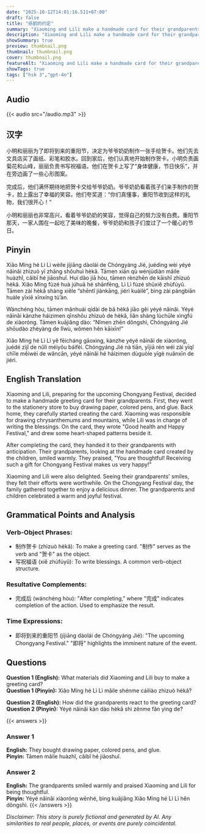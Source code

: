 ```yaml
---
date: "2025-10-12T14:01:16.511+07:00"
draft: false
title: "纸鹤的约定"
summary: "Xiaoming and Lili make a handmade card for their grandparents for the Chongyang Festival, bringing them joy and strengthening their family bond."
description: "Xiaoming and Lili make a handmade card for their grandparents for the Chongyang Festival, bringing them joy and strengthening their family bond."
showSummary: true
preview: thumbnail.png
thumbnail: thumbnail.png
cover: thumbnail.png
featureAlt: "Xiaoming and Lili make a handmade card for their grandparents for the Chongyang Festival, bringing them joy and strengthening their family bond."
showTags: true
tags: ["hsk 3","gpt-4o"]
---
```


## Audio
{{< audio src="/audio.mp3" >}}

## 汉字

小明和丽丽为了即将到来的重阳节，决定为爷爷奶奶制作一张手绘贺卡。他们先去文具店买了画纸、彩笔和胶水。回到家后，他们认真地开始制作贺卡。小明负责画菊花和山峰，丽丽负责书写祝福语。他们在贺卡上写了“身体健康，节日快乐”，并在旁边画了一些心形图案。

完成后，他们满怀期待地把贺卡交给爷爷奶奶。爷爷奶奶看着孩子们亲手制作的贺卡，脸上露出了幸福的笑容。他们夸奖道：“你们真懂事，重阳节收到这样的礼物，我们很开心！”

小明和丽丽也非常高兴，看着爷爷奶奶的笑容，觉得自己的努力没有白费。重阳节那天，一家人围在一起吃了美味的晚餐，爷爷奶奶和孩子们度过了一个暖心的节日。

## Pinyin

Xiǎo Míng hé Lì Lì wèile jíjiāng dàolái de Chóngyáng Jié, juédìng wèi yéyé nǎinǎi zhìzuò yī zhāng shǒuhuì hèkǎ. Tāmen xiān qù wénjùdiàn mǎile huàzhǐ, cǎibǐ hé jiāoshuǐ. Huí dào jiā hòu, tāmen rènzhēn de kāishǐ zhìzuò hèkǎ. Xiǎo Míng fùzé huà júhuā hé shānfēng, Lì Lì fùzé shūxiě zhùfúyǔ. Tāmen zài hèkǎ shàng xiěle “shēntǐ jiànkāng, jiérì kuàilè”, bìng zài pángbiān huàle yīxiē xīnxíng tú’àn.

Wánchéng hòu, tāmen mǎnhuái qídài de bǎ hèkǎ jiāo gěi yéyé nǎinǎi. Yéyé nǎinǎi kànzhe háizimen qīnshǒu zhìzuò de hèkǎ, liǎn shàng lùchūle xìngfú de xiàoróng. Tāmen kuājiǎng dào: “Nǐmen zhēn dǒngshì, Chóngyáng Jié shōudào zhèyàng de lǐwù, wǒmen hěn kāixīn!”

Xiǎo Míng hé Lì Lì yě fēicháng gāoxìng, kànzhe yéyé nǎinǎi de xiàoróng, juédé zìjǐ de nǔlì méiyǒu báifèi. Chóngyáng Jié nà tiān, yījiā rén wéi zài yīqǐ chīle měiwèi de wǎncān, yéyé nǎinǎi hé háizimen dùguòle yīgè nuǎnxīn de jiérì.

## English Translation

Xiaoming and Lili, preparing for the upcoming Chongyang Festival, decided to make a handmade greeting card for their grandparents. First, they went to the stationery store to buy drawing paper, colored pens, and glue. Back home, they carefully started creating the card. Xiaoming was responsible for drawing chrysanthemums and mountains, while Lili was in charge of writing the blessings. On the card, they wrote "Good health and Happy Festival," and drew some heart-shaped patterns beside it.

After completing the card, they handed it to their grandparents with anticipation. Their grandparents, looking at the handmade card created by the children, smiled warmly. They praised, "You are thoughtful! Receiving such a gift for Chongyang Festival makes us very happy!"

Xiaoming and Lili were also delighted. Seeing their grandparents' smiles, they felt their efforts were worthwhile. On the Chongyang Festival day, the family gathered together to enjoy a delicious dinner. The grandparents and children celebrated a warm and joyful festival.

## Grammatical Points and Analysis

### Verb-Object Phrases:
- 制作贺卡 (zhìzuò hèkǎ): To make a greeting card. "制作" serves as the verb and "贺卡" as the object.
- 写祝福语 (xiě zhùfúyǔ): To write blessings. A common verb-object structure.

### Resultative Complements:
- 完成后 (wánchéng hòu): "After completing," where "完成" indicates completion of the action. Used to emphasize the result.

### Time Expressions:
- 即将到来的重阳节 (jíjiāng dàolái de Chóngyáng Jié): "The upcoming Chongyang Festival." "即将" highlights the imminent nature of the event.

## Questions

**Question 1 (English):** What materials did Xiaoming and Lili buy to make a greeting card?  
**Question 1 (Pinyin):** Xiǎo Míng hé Lì Lì mǎile shénme cáiliào zhìzuò hèkǎ?

**Question 2 (English):** How did the grandparents react to the greeting card?  
**Question 2 (Pinyin):** Yéyé nǎinǎi kàn dào hèkǎ shì zěnme fǎn yìng de?

{{< answers >}}
### Answer 1
**English:** They bought drawing paper, colored pens, and glue.  
**Pinyin:** Tāmen mǎile huàzhǐ, cǎibǐ hé jiāoshuǐ.

### Answer 2  
**English:** The grandparents smiled warmly and praised Xiaoming and Lili for being thoughtful.  
**Pinyin:** Yéyé nǎinǎi xiàoróng wēnhé, bìng kuājiǎng Xiǎo Míng hé Lì Lì hěn dǒngshì.
{{< /answers >}}

*Disclaimer: This story is purely fictional and generated by AI. Any similarities to real people, places, or events are purely coincidental.*